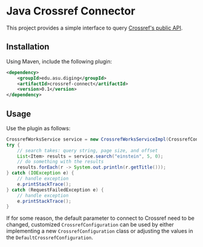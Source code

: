# Java Crossref Connector

This project provides a simple interface to query [Crossref's public API](https://api.crossref.org/swagger-ui/index.html).

## Installation

Using Maven, include the following plugin:
```xml
<dependency>
    <groupId>edu.asu.diging</groupId>
    <artifactId>crossref-connect</artifactId>
    <version>0.1</version>
</dependency>
```

## Usage

Use the plugin as follows:

```java
CrossrefWorksService service = new CrossrefWorksServiceImpl(CrossrefConfiguration.getDefaultConfig());      
try {
    // search takes: query string, page size, and offset
    List<Item> results = service.search("einstein", 5, 0);
    // do something with the results
    results.forEach(r -> System.out.println(r.getTitle()));
} catch (IOException e) {
    // handle exception
    e.printStackTrace();
} catch (RequestFailedException e) {
    // handle exception
    e.printStackTrace();
}
```

If for some reason, the default parameter to connect to Crossref need to be changed, customized `CrossrefConfiguration` can be used by either implementing a new `CrossrefConfiguration` class or adjusting the values in the `DefaultCrossrefConfiguration`.
